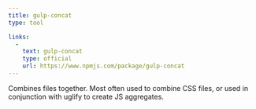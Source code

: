 ```yaml
---
title: gulp-concat
type: tool

links:
  -
    text: gulp-concat
    type: official
    url: https://www.npmjs.com/package/gulp-concat
---
```


Combines files together. Most often used to combine CSS files, or used in conjunction with uglify to create JS aggregates.
